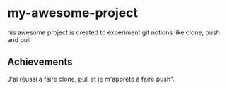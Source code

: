 # my-awesome-project
his awesome project is created to experiment git notions like clone, push and pull
## Achievements
J'ai réussi à faire clone, pull et je m'apprête à faire push".
